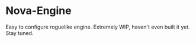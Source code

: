 # Nova-Engine
Easy to configure roguelike engine.
Extremely WIP, haven't even built it yet. Stay tuned.
